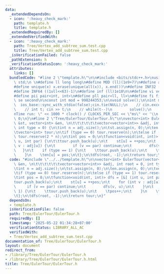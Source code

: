 ```yaml
---
data:
  _extendedDependsOn:
  - icon: ':heavy_check_mark:'
    path: template.h
    title: template.h
  _extendedRequiredBy: []
  _extendedVerifiedWith:
  - icon: ':heavy_check_mark:'
    path: Tree/Vertex_add_subtree_sum.test.cpp
    title: Tree/Vertex_add_subtree_sum.test.cpp
  _isVerificationFailed: false
  _pathExtension: h
  _verificationStatusIcon: ':heavy_check_mark:'
  attributes:
    links: []
  bundledCode: "#line 2 \"template.h\"\n\n#include <bits/stdc++.h>\nusing namespace\
    \ std;\n \n#define ll long long\n#define MOD (ll)(1e9+7)\n#define all(x) (x).begin(),(x).end()\n\
    #define unique(x) x.erase(unique(all(x)), x.end())\n#define INF32 ((1ull<<31)-1)\n\
    #define INF64 ((1ull<<63)-1)\n#define inf (ll)1e18\n\n#define vi vector<int>\n\
    #define pii pair<int, int>\n#define pll pair<ll, ll>\n#define fi first\n#define\
    \ se second\n\nconst int mod = 998244353;\n\nvoid solve();\n\nint main(){\n  \
    \  ios_base::sync_with_stdio(false);cin.tie(NULL);\n    // cin.exceptions(cin.failbit);\n\
    \    // int t; cin >> t;\n    // while(t--)\n        solve();\n    cerr << \"\\\
    nTime run: \" << 1000 * clock() / CLOCKS_PER_SEC << \"ms\" << '\\n';\n    return\
    \ 0;\n}\n#line 2 \"Tree/EulerTour/EulerTour.h\"\n\nvector<int> EulerTour(vector<int>\
    \ &st, vector<int> &en, \n\t\t\t\t\t\tvector<vector<int>> &adj, int root = 0,\
    \ int type = 0) {\n\tint n = adj.size();\n\tst.assign(n, 0);\n\ten.assign(n, 0);\n\
    \tvector<int> tour;\n\tif (type == 0) tour.reserve(n);\n\telse if (type == 1)\
    \ tour.reserve(2 * n);\n\tint pos = 0;\n\tfunction<void(int, int)> dfs = [&] (int\
    \ u, int par) {\n\t\ttour.push_back(u);\n\t    st[u] = ++pos;\n\t    for (int\
    \ v : adj[u]) {\n\t        if (v == par) continue;\n\t        dfs(v, u);\n\t \
    \   }\n\t    if (type == 1) {\n\t    \ttour.push_back(u);\n\t    \tpos++;\n\t\
    \    }\n    \ten[u] = pos;\n\t};\n\tdfs(root, -1);\n\treturn tour;\n}\n"
  code: "#include \"../../template.h\"\n\nvector<int> EulerTour(vector<int> &st, vector<int>\
    \ &en, \n\t\t\t\t\t\tvector<vector<int>> &adj, int root = 0, int type = 0) {\n\
    \tint n = adj.size();\n\tst.assign(n, 0);\n\ten.assign(n, 0);\n\tvector<int> tour;\n\
    \tif (type == 0) tour.reserve(n);\n\telse if (type == 1) tour.reserve(2 * n);\n\
    \tint pos = 0;\n\tfunction<void(int, int)> dfs = [&] (int u, int par) {\n\t\t\
    tour.push_back(u);\n\t    st[u] = ++pos;\n\t    for (int v : adj[u]) {\n\t   \
    \     if (v == par) continue;\n\t        dfs(v, u);\n\t    }\n\t    if (type ==\
    \ 1) {\n\t    \ttour.push_back(u);\n\t    \tpos++;\n\t    }\n    \ten[u] = pos;\n\
    \t};\n\tdfs(root, -1);\n\treturn tour;\n}"
  dependsOn:
  - template.h
  isVerificationFile: false
  path: Tree/EulerTour/EulerTour.h
  requiredBy: []
  timestamp: '2025-05-22 01:34:28+07:00'
  verificationStatus: LIBRARY_ALL_AC
  verifiedWith:
  - Tree/Vertex_add_subtree_sum.test.cpp
documentation_of: Tree/EulerTour/EulerTour.h
layout: document
redirect_from:
- /library/Tree/EulerTour/EulerTour.h
- /library/Tree/EulerTour/EulerTour.h.html
title: Tree/EulerTour/EulerTour.h
---
```

